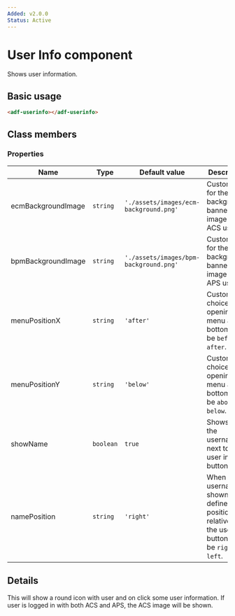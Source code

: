 ```yaml
---
Added: v2.0.0
Status: Active
---
```

# User Info component

Shows user information.

## Basic usage

```html
<adf-userinfo></adf-userinfo>
```

## Class members

### Properties

| Name | Type | Default value | Description |
| ---- | ---- | ------------- | ----------- |
| ecmBackgroundImage | `string` | `'./assets/images/ecm-background.png'` | Custom path for the background banner image for ACS users.  |
| bpmBackgroundImage | `string` | `'./assets/images/bpm-background.png'` | Custom path for the background banner image for APS users.  |
| menuPositionX | `string` | `'after'` | Custom choice for opening the menu at the bottom. Can be `before` or `after`.  |
| menuPositionY | `string` | `'below'` | Custom choice for opening the menu at the bottom. Can be `above` or `below`.  |
| showName | `boolean` | `true` | Shows/hides the username next to the user info button.  |
| namePosition | `string` | `'right'` | When the username is shown, this defines its position relative to the user info button. Can be `right` or `left`. |

## Details

This will show a round icon with user and on click some user information.
If user is logged in with both ACS and APS, the ACS image will be shown.
